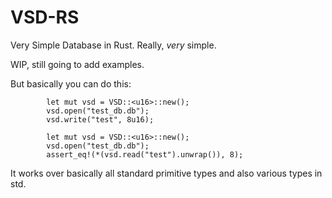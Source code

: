 # VSD-RS
Very Simple Database in Rust. Really, *very* simple.

WIP, still going to add examples.

But basically you can do this:

```
        let mut vsd = VSD::<u16>::new();
        vsd.open("test_db.db");
        vsd.write("test", 8u16);
```

```
        let mut vsd = VSD::<u16>::new();
        vsd.open("test_db.db");
        assert_eq!(*(vsd.read("test").unwrap()), 8);
```

It works over basically all standard primitive types and also various types in std.